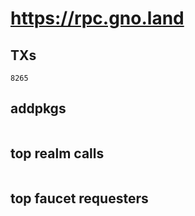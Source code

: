 # https://rpc.gno.land

## TXs
```
8265
```

## addpkgs
```
```

## top realm calls
```
```

## top faucet requesters
```
```

